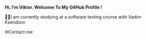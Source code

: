 **Hi, I’m Viktor. Welcome To My GitHub Profile !**

👩‍🎓I am currently studying at a software testing course with Vadim Ksendzov

✉Contact me: 

